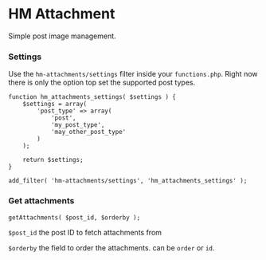 # HM Attachment

Simple post image management.


### Settings

Use the `hm-attachments/settings` filter inside your `functions.php`. Right now there is only the option top set the supported post types.

`````
function hm_attachments_settings( $settings ) {
    $settings = array(
        'post_type' => array(
            'post',
            'my_post_type',
            'may_other_post_type'
        )
    );

    return $settings;
}

add_filter( 'hm-attachments/settings', 'hm_attachments_settings' );
`````

### Get attachments 

`````
getAttachments( $post_id, $orderby );
`````

`$post_id` the post ID to fetch attachments from

`$orderby` the field to order the attachments. can be `order` or `id`.